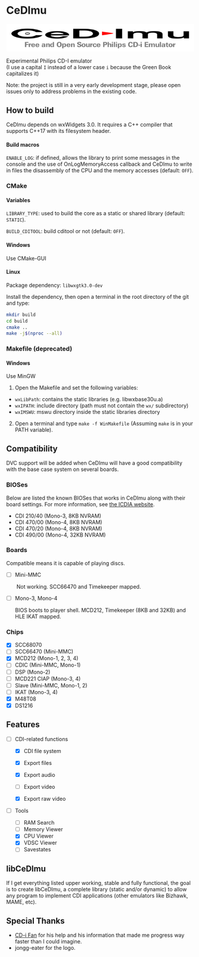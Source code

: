 

# CeDImu

![CeDImu concept by jongg-eater](https://raw.githubusercontent.com/Stovent/CeDImu/master/resources/CeDImu-concept.png "CeDImu concept by jongg-eater")

Experimental Philips CD-I emulator  
(I use a capital `I` instead of a lower case `i` because the Green Book capitalizes it)

Note: the project is still in a very early development stage, please open issues only to address problems in the existing code.

## How to build
CeDImu depends on wxWidgets 3.0. It requires a C++ compiler that supports C++17 with its filesystem header.

#### Build macros

``ENABLE_LOG``: if defined, allows the library to print some messages in the console and the use of OnLogMemoryAccess callback and CeDImu to write in files the disassembly of the CPU and the memory accesses (default: ``OFF``).

### CMake

#### Variables

``LIBRARY_TYPE``: used to build the core as a static or shared library (default: ``STATIC``).

``BUILD_CDITOOL``: build cditool or not (default: ``OFF``).

#### Windows

Use CMake-GUI

#### Linux

Package dependency: ``libwxgtk3.0-dev``

Install the dependency, then open a terminal in the root directory of the git and type:

```sh
mkdir build
cd build
cmake ..
make -j$(nproc --all)
```

### Makefile (deprecated)

#### Windows

Use MinGW
1. Open the Makefile and set the following variables:
* ``wxLibPath``: contains the static libraries (e.g. libwxbase30u.a)
* ``wxIPATH``: include directory (path must not contain the ``wx/`` subdirectory)
* ``wxIMSWU``: mswu directory inside the static libraries directory
2. Open a terminal and type ``make -f WinMakefile`` (Assuming ``make`` is in your PATH variable).

## Compatibility

DVC support will be added when CeDImu will have a good compatibility with the base case system on several boards.

### BIOSes

Below are listed the known BIOSes that works in CeDImu along with their board settings. For more information, see [the ICDIA website](http://icdia.co.uk/players/comparison.html "icdia.co.uk").

- CDI 210/40 (Mono-3, 8KB NVRAM)
- CDI 470/00 (Mono-4, 8KB NVRAM)
- CDI 470/20 (Mono-4, 8KB NVRAM)
- CDI 490/00 (Mono-4, 32KB NVRAM)

### Boards

Compatible means it is capable of playing discs.

- [ ] Mini-MMC

  ​	Not working. SCC66470 and Timekeeper mapped.

- [ ] Mono-3, Mono-4

  BIOS boots to player shell. MCD212, Timekeeper (8KB and 32KB) and HLE IKAT mapped.

### Chips

- [x] SCC68070
- [ ] SCC66470 (Mini-MMC)
- [x] MCD212 (Mono-1, 2, 3, 4)
- [ ] CDIC (Mini-MMC, Mono-1)
- [ ] DSP (Mono-2)
- [ ] MCD221 CIAP (Mono-3, 4)
- [ ] Slave (Mini-MMC, Mono-1, 2)
- [ ] IKAT (Mono-3, 4)
- [x] M48T08
- [x] DS1216

## Features

- [ ] CDI-related functions

  - [x] CDI file system
  - [x] Export files
  - [x] Export audio
  - [ ] Export video
  - [x] Export raw video

  

- [ ] Tools
  - [ ] RAM Search
  - [ ] Memory Viewer
  - [x] CPU Viewer
  - [x] VDSC Viewer
  - [ ] Savestates

## libCeDImu
If I get everything listed upper working, stable and fully functional, the goal is to create libCeDImu, a complete library (static and/or dynamic) to allow any program to implement CDI applications (other emulators like Bizhawk, MAME, etc).

## Special Thanks

- [CD-i Fan](https://github.com/cdifan) for his help and his information that made me progress way faster than I could imagine.
-  jongg-eater for the logo.

